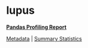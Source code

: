 # lupus

[**Pandas Profiling Report**](https://epistasislab.github.io/penn-ml-benchmarks/profile/lupus.html)

[Metadata](metadata.yaml) | [Summary Statistics](summary_stats.csv)


